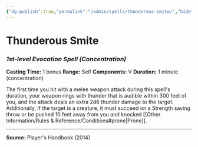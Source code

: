 ```yaml
---
{"dg-publish":true,"permalink":"/admin/spells/thunderous-smite/","hide":true,"updated":"2025-08-11T11:53:31.204+01:00"}
---
```


# Thunderous Smite
### *1st-level Evocation Spell* *(Concentration)*
**Casting Time:** 1 bonus
**Range:** Self
**Components:** V
**Duration:** 1 minute (concentration)

The first time you hit with a melee weapon attack during this spell's duration, your weapon rings with thunder that is audible within 300 feet of you, and the attack deals an extra 2d6 thunder damage to the target. Additionally, if the target is a creature, it must succeed on a Strength saving throw or be pushed 10 feet away from you and knocked [[Other Information/Rules & Reference/Conditions#prone\|Prone]].

---
**Source:** Player's Handbook (2014)